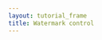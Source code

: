 ```yaml
---
layout: tutorial_frame
title: Watermark control
---
```

<script type='text/javascript'>
	const map = L.map('map', {
		center: [40, 0],
		zoom: 1
	});

	const osm = L.tileLayer('https://tile.openstreetmap.org/{z}/{x}/{y}.png', {
		maxZoom: 19,
		attribution: '&copy; <a href="http://www.openstreetmap.org/copyright">OpenStreetMap</a>'
	}).addTo(map);

	L.Control.Watermark = L.Control.extend({
		onAdd(map) {
			const img = L.DomUtil.create('img');

			img.src = '../../docs/images/logo.png';
			img.style.width = '200px';

			return img;
		},

		onRemove(map) {
			// Nothing to do here
		}
	});

	L.control.watermark = function (opts) {
		return new L.Control.Watermark(opts);
	};
	
	const watermarkControl = L.control.watermark({position: 'bottomleft'}).addTo(map);

</script>
